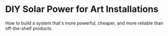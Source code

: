 # DIY Solar Power for Art Installations

How to build a system that's more powerful, cheaper, and more reliable than off-the-shelf products.